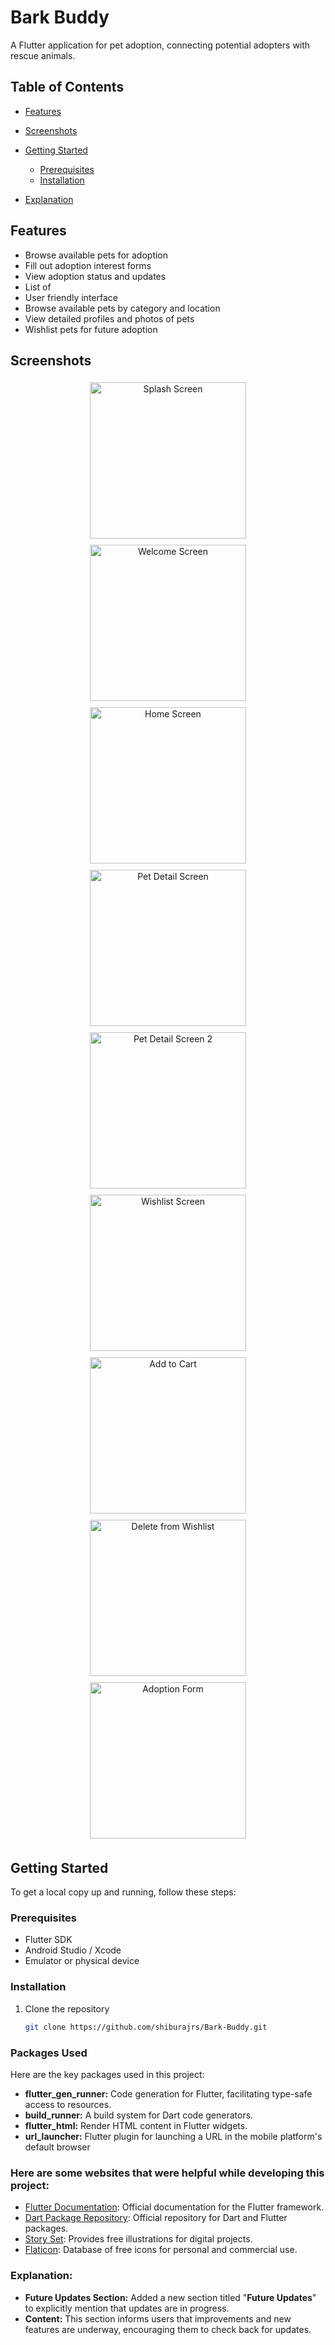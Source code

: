 # Bark Buddy

A Flutter application for pet adoption, connecting potential adopters with rescue animals.

## Table of Contents

- [Features](#features)
- [Screenshots](#screenshots)
- [Getting Started](#getting-started)
    - [Prerequisites](#prerequisites)
    - [Installation](#installation)

- [Explanation](#explanation)

## Features

- Browse available pets for adoption
- Fill out adoption interest forms
- View adoption status and updates
- List of
- User friendly interface
- Browse available pets by category and location
- View detailed profiles and photos of pets
- Wishlist pets for future adoption

## Screenshots

<div align="center">
  <img src="assets/images/screenshots/splashscreen.png" alt="Splash Screen" style="width: 250px; margin: 5px;">
  <img src="assets/images/screenshots/welcomeScreen.png" alt="Welcome Screen" style="width: 250px; margin: 5px;">
  <img src="assets/images/screenshots/homepage.png" alt="Home Screen" style="width: 250px; margin: 5px;"><br>
  <img src="assets/images/screenshots/petdetailPage.png" alt="Pet Detail Screen" style="width: 250px; margin: 5px;">
  <img src="assets/images/screenshots/petDetail2.png" alt="Pet Detail Screen 2" style="width: 250px; margin: 5px;">
  <img src="assets/images/screenshots/wishlist.png" alt="Wishlist Screen" style="width: 250px; margin: 5px;"><br>
  <img src="assets/images/screenshots/addToCart.png" alt="Add to Cart" style="width: 250px; margin: 5px;">
  <img src="assets/images/screenshots/deleteFromWishlist.png" alt="Delete from Wishlist" style="width: 250px; margin: 5px;">
  <img src="assets/images/screenshots/adoptonIntrestForm.png" alt="Adoption Form" style="width: 250px; margin: 5px;">
</div>

## Getting Started

To get a local copy up and running, follow these steps:

### Prerequisites

- Flutter SDK
- Android Studio / Xcode
- Emulator or physical device

### Installation

1. Clone the repository
   ```bash
   git clone https://github.com/shiburajrs/Bark-Buddy.git

### Packages Used

Here are the key packages used in this project:

- **flutter_gen_runner:** Code generation for Flutter, facilitating type-safe access to resources.
- **build_runner:** A build system for Dart code generators.
- **flutter_html:** Render HTML content in Flutter widgets.
- **url_launcher:** Flutter plugin for launching a URL in the mobile platform's default browser

### Here are some websites that were helpful while developing this project:

- [Flutter Documentation](https://flutter.dev/docs): Official documentation for the Flutter framework.
- [Dart Package Repository](https://pub.dev): Official repository for Dart and Flutter packages.
- [Story Set](https://storyset.com/): Provides free illustrations for digital projects.
- [Flaticon](https://www.flaticon.com/): Database of free icons for personal and commercial use.



### Explanation:

- **Future Updates Section:** Added a new section titled "**Future Updates**" to explicitly mention that updates are in progress.
- **Content:** This section informs users that improvements and new features are underway, encouraging them to check back for updates.
